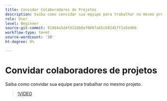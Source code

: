 ```yaml
---
title: Convidar Colaboradores de Projetos
description: Saiba como convidar sua equipe para trabalhar no mesmo projeto
role: User
level: Beginner
source-git-commit: 91984a5d4fd32db0af0007a65cb9245ff2a5b960
workflow-type: tm+mt
source-wordcount: '30'
ht-degree: 0%

---
```


# Convidar colaboradores de projetos

Saiba como convidar sua equipe para trabalhar no mesmo projeto.

>[!VIDEO](https://video.tv.adobe.com/v/3420253?quality=12&learn=on&hidetitle=true)
